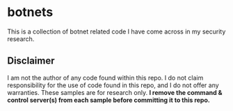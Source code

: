 # botnets
This is a collection of botnet related code I have come across in my security research.

## Disclaimer
I am not the author of any code found within this repo. I do not claim responsibility for the use of code found in this repo, and I do not offer any warranties. These samples are for research only. **I remove the command & control server(s) from each sample before committing it to this repo.**
